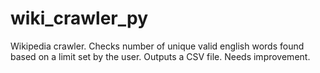 # wiki_crawler_py
Wikipedia crawler. Checks number of unique valid english words found based on a limit set by the user. Outputs a CSV file. Needs improvement.
